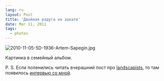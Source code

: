 ```yaml
---
lang: ru
layout: Post
title: 'Двойная радуга на закате'
date: Mar 11, 2011
tags:
  - photos
---
```


![2010-11-05-5D-1936-Artem-Sapegin.jpg](photo://399)

Картинка в семейный альбом.

P. S. Если поленились читать вчерашний пост про [landscapists](http://landscapists.livejournal.com/), то там появилось [интервью со мной](http://landscapists.info/artem-sapegin).
